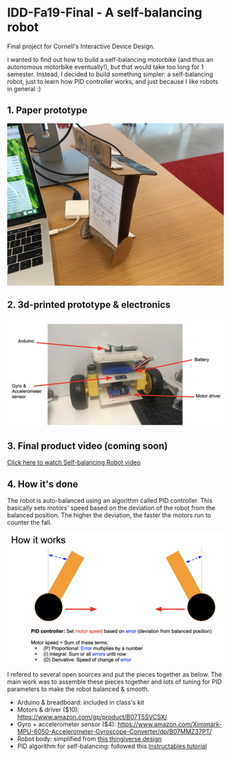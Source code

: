 # IDD-Fa19-Final - A self-balancing robot
Final project for Cornell's Interactive Device Design.

I wanted to find out how to build a self-balancing motorbike (and thus an autonomous motorbike eventually!), but that would take too long for 1 semester. Instead, I decided to build something simpler: a self-balancing robot, just to learn how PID controller works, and just because I like robots in general :)

## 1. Paper prototype

![Paper prototype](/paper_prototype.JPG)

## 2. 3d-printed prototype & electronics

![3d-printed prototype & electronics](/3d_printed_bot.png)

## 3. Final product video (coming soon)
[Click here to watch Self-balancing Robot video](https://youtu.be/pT9M0uZvIQ8)

## 4. How it's done
The robot is auto-balanced using an algorithm called PID controller. This basically sets motors' speed based on the deviation of the robot from the balanced position. The higher the deviation, the faster the motors run to counter the fall.

![PID controller for self-balancing](/PID_self_balance.png)

I refered to several open sources and put the pieces together as below. The main work was to assemble these pieces together and lots of tuning for PID parameters to make the robot balanced & smooth. 

- Arduino & breadboard: included in class's kit
- Motors & driver ($10): https://www.amazon.com/gp/product/B07T5SVCSX/
- Gyro + accelerometer sensor ($4): https://www.amazon.com/Ximimark-MPU-6050-Accelerometer-Gyroscope-Converter/dp/B07MMZ37PT/
- Robot body: simplified from [this thingiverse design](https://www.thingiverse.com/thing:3369262)
- PID algorithm for self-balancing: followed this [Instructables tutorial](https://www.instructables.com/id/Arduino-Self-Balancing-Robot-1/)

